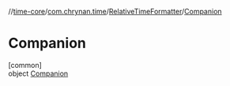 //[time-core](../../../../index.md)/[com.chrynan.time](../../index.md)/[RelativeTimeFormatter](../index.md)/[Companion](index.md)

# Companion

[common]\
object [Companion](index.md)
